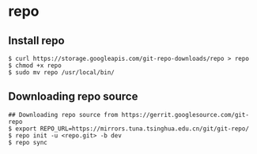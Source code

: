 repo
====

## Install repo

```
$ curl https://storage.googleapis.com/git-repo-downloads/repo > repo
$ chmod +x repo
$ sudo mv repo /usr/local/bin/
```

## Downloading repo source

```
## Downloading repo source from https://gerrit.googlesource.com/git-repo
$ export REPO_URL=https://mirrors.tuna.tsinghua.edu.cn/git/git-repo/
$ repo init -u <repo.git> -b dev
$ repo sync
```
